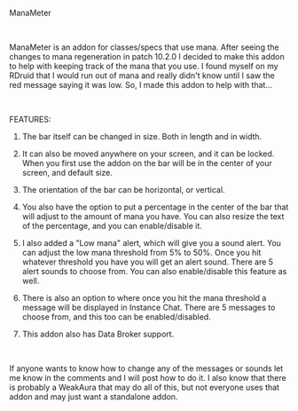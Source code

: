 ManaMeter

 

ManaMeter is an addon for classes/specs that use mana. After seeing the changes to mana regeneration in patch 10.2.0 I decided to make this addon to help with keeping track of the mana that you use. I found myself on my RDruid that I would run out of mana and really didn't know until I saw the red message saying it was low. So, I made this addon to help with that...

 

FEATURES:

1. The bar itself can be changed in size. Both in length and in width. 

2. It can also be moved anywhere on your screen, and it can be locked. When you first use the addon on the bar will be in the center of your screen, and default size.

3. The orientation of the bar can be horizontal, or vertical.

4. You also have the option to put a percentage in the center of the bar that will adjust to the amount of mana you have. You can also resize the text of the percentage, and you can enable/disable it.

5. I also added a "Low mana" alert, which will give you a sound alert. You can adjust the low mana threshold from 5% to 50%. Once you hit whatever threshold you have you will get an alert sound. There are 5 alert sounds to choose from. You can also enable/disable this feature as well.

6. There is also an option to where once you hit the mana threshold a message will be displayed in Instance Chat. There are 5 messages to choose from, and this too can be enabled/disabled. 

7. This addon also has Data Broker support.

 

If anyone wants to know how to change any of the messages or sounds let me know in the comments and I will post how to do it. I also know that there is probably a WeakAura that may do all of this, but not everyone uses that addon and may just want a standalone addon.
